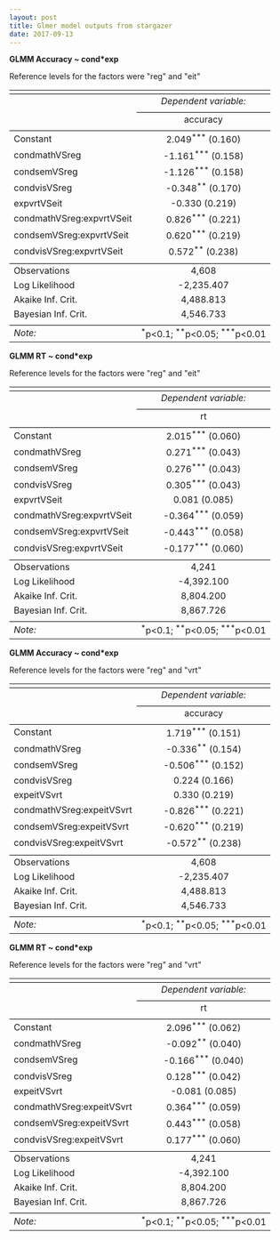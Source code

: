 ```yaml
---
layout: post
title: Glmer model outputs from stargazer
date: 2017-09-13
---
```

<strong>GLMM Accuracy ~ cond*exp</strong>
<p> Reference levels for the factors were "reg" and "eit"</p>
<table style="text-align:center">
<tr><td colspan="2" style="border-bottom: 1px solid black"></td></tr><tr><td style="text-align:left"></td><td><em>Dependent variable:</em></td></tr>
<tr><td></td><td colspan="1" style="border-bottom: 1px solid black"></td></tr>
<tr><td style="text-align:left"></td><td>accuracy</td></tr>
<tr><td colspan="2" style="border-bottom: 1px solid black"></td></tr><tr><td style="text-align:left">Constant</td><td>2.049<sup>***</sup> (0.160)</td></tr>
<tr><td style="text-align:left">condmathVSreg</td><td>-1.161<sup>***</sup> (0.158)</td></tr>
<tr><td style="text-align:left">condsemVSreg</td><td>-1.126<sup>***</sup> (0.158)</td></tr>
<tr><td style="text-align:left">condvisVSreg</td><td>-0.348<sup>**</sup> (0.170)</td></tr>
<tr><td style="text-align:left">expvrtVSeit</td><td>-0.330 (0.219)</td></tr>
<tr><td style="text-align:left">condmathVSreg:expvrtVSeit</td><td>0.826<sup>***</sup> (0.221)</td></tr>
<tr><td style="text-align:left">condsemVSreg:expvrtVSeit</td><td>0.620<sup>***</sup> (0.219)</td></tr>
<tr><td style="text-align:left">condvisVSreg:expvrtVSeit</td><td>0.572<sup>**</sup> (0.238)</td></tr>
<tr><td colspan="2" style="border-bottom: 1px solid black"></td></tr><tr><td style="text-align:left">Observations</td><td>4,608</td></tr>
<tr><td style="text-align:left">Log Likelihood</td><td>-2,235.407</td></tr>
<tr><td style="text-align:left">Akaike Inf. Crit.</td><td>4,488.813</td></tr>
<tr><td style="text-align:left">Bayesian Inf. Crit.</td><td>4,546.733</td></tr>
<tr><td colspan="2" style="border-bottom: 1px solid black"></td></tr><tr><td style="text-align:left"><em>Note:</em></td><td style="text-align:right"><sup>*</sup>p<0.1; <sup>**</sup>p<0.05; <sup>***</sup>p<0.01</td></tr>
</table>

<strong>GLMM RT ~ cond*exp</strong>
<p> Reference levels for the factors were "reg" and "eit"</p>
<table style="text-align:center">
<tr><td colspan="2" style="border-bottom: 1px solid black"></td></tr><tr><td style="text-align:left"></td><td><em>Dependent variable:</em></td></tr>
<tr><td></td><td colspan="1" style="border-bottom: 1px solid black"></td></tr>
<tr><td style="text-align:left"></td><td>rt</td></tr>
<tr><td colspan="2" style="border-bottom: 1px solid black"></td></tr><tr><td style="text-align:left">Constant</td><td>2.015<sup>***</sup> (0.060)</td></tr>
<tr><td style="text-align:left">condmathVSreg</td><td>0.271<sup>***</sup> (0.043)</td></tr>
<tr><td style="text-align:left">condsemVSreg</td><td>0.276<sup>***</sup> (0.043)</td></tr>
<tr><td style="text-align:left">condvisVSreg</td><td>0.305<sup>***</sup> (0.043)</td></tr>
<tr><td style="text-align:left">expvrtVSeit</td><td>0.081 (0.085)</td></tr>
<tr><td style="text-align:left">condmathVSreg:expvrtVSeit</td><td>-0.364<sup>***</sup> (0.059)</td></tr>
<tr><td style="text-align:left">condsemVSreg:expvrtVSeit</td><td>-0.443<sup>***</sup> (0.058)</td></tr>
<tr><td style="text-align:left">condvisVSreg:expvrtVSeit</td><td>-0.177<sup>***</sup> (0.060)</td></tr>
<tr><td colspan="2" style="border-bottom: 1px solid black"></td></tr><tr><td style="text-align:left">Observations</td><td>4,241</td></tr>
<tr><td style="text-align:left">Log Likelihood</td><td>-4,392.100</td></tr>
<tr><td style="text-align:left">Akaike Inf. Crit.</td><td>8,804.200</td></tr>
<tr><td style="text-align:left">Bayesian Inf. Crit.</td><td>8,867.726</td></tr>
<tr><td colspan="2" style="border-bottom: 1px solid black"></td></tr><tr><td style="text-align:left"><em>Note:</em></td><td style="text-align:right"><sup>*</sup>p<0.1; <sup>**</sup>p<0.05; <sup>***</sup>p<0.01</td></tr>
</table>


<strong>GLMM Accuracy ~ cond*exp</strong>
<p> Reference levels for the factors were "reg" and "vrt"</p>
<table style="text-align:center">
<tr><td colspan="2" style="border-bottom: 1px solid black"></td></tr><tr><td style="text-align:left"></td><td><em>Dependent variable:</em></td></tr>
<tr><td></td><td colspan="1" style="border-bottom: 1px solid black"></td></tr>
<tr><td style="text-align:left"></td><td>accuracy</td></tr>
<tr><td colspan="2" style="border-bottom: 1px solid black"></td></tr><tr><td style="text-align:left">Constant</td><td>1.719<sup>***</sup> (0.151)</td></tr>
<tr><td style="text-align:left">condmathVSreg</td><td>-0.336<sup>**</sup> (0.154)</td></tr>
<tr><td style="text-align:left">condsemVSreg</td><td>-0.506<sup>***</sup> (0.152)</td></tr>
<tr><td style="text-align:left">condvisVSreg</td><td>0.224 (0.166)</td></tr>
<tr><td style="text-align:left">expeitVSvrt</td><td>0.330 (0.219)</td></tr>
<tr><td style="text-align:left">condmathVSreg:expeitVSvrt</td><td>-0.826<sup>***</sup> (0.221)</td></tr>
<tr><td style="text-align:left">condsemVSreg:expeitVSvrt</td><td>-0.620<sup>***</sup> (0.219)</td></tr>
<tr><td style="text-align:left">condvisVSreg:expeitVSvrt</td><td>-0.572<sup>**</sup> (0.238)</td></tr>
<tr><td colspan="2" style="border-bottom: 1px solid black"></td></tr><tr><td style="text-align:left">Observations</td><td>4,608</td></tr>
<tr><td style="text-align:left">Log Likelihood</td><td>-2,235.407</td></tr>
<tr><td style="text-align:left">Akaike Inf. Crit.</td><td>4,488.813</td></tr>
<tr><td style="text-align:left">Bayesian Inf. Crit.</td><td>4,546.733</td></tr>
<tr><td colspan="2" style="border-bottom: 1px solid black"></td></tr><tr><td style="text-align:left"><em>Note:</em></td><td style="text-align:right"><sup>*</sup>p<0.1; <sup>**</sup>p<0.05; <sup>***</sup>p<0.01</td></tr>
</table>

<strong>GLMM RT ~ cond*exp</strong>
<p> Reference levels for the factors were "reg" and "vrt"</p>
<table style="text-align:center">
<tr><td colspan="2" style="border-bottom: 1px solid black"></td></tr><tr><td style="text-align:left"></td><td><em>Dependent variable:</em></td></tr>
<tr><td></td><td colspan="1" style="border-bottom: 1px solid black"></td></tr>
<tr><td style="text-align:left"></td><td>rt</td></tr>
<tr><td colspan="2" style="border-bottom: 1px solid black"></td></tr><tr><td style="text-align:left">Constant</td><td>2.096<sup>***</sup> (0.062)</td></tr>
<tr><td style="text-align:left">condmathVSreg</td><td>-0.092<sup>**</sup> (0.040)</td></tr>
<tr><td style="text-align:left">condsemVSreg</td><td>-0.166<sup>***</sup> (0.040)</td></tr>
<tr><td style="text-align:left">condvisVSreg</td><td>0.128<sup>***</sup> (0.042)</td></tr>
<tr><td style="text-align:left">expeitVSvrt</td><td>-0.081 (0.085)</td></tr>
<tr><td style="text-align:left">condmathVSreg:expeitVSvrt</td><td>0.364<sup>***</sup> (0.059)</td></tr>
<tr><td style="text-align:left">condsemVSreg:expeitVSvrt</td><td>0.443<sup>***</sup> (0.058)</td></tr>
<tr><td style="text-align:left">condvisVSreg:expeitVSvrt</td><td>0.177<sup>***</sup> (0.060)</td></tr>
<tr><td colspan="2" style="border-bottom: 1px solid black"></td></tr><tr><td style="text-align:left">Observations</td><td>4,241</td></tr>
<tr><td style="text-align:left">Log Likelihood</td><td>-4,392.100</td></tr>
<tr><td style="text-align:left">Akaike Inf. Crit.</td><td>8,804.200</td></tr>
<tr><td style="text-align:left">Bayesian Inf. Crit.</td><td>8,867.726</td></tr>
<tr><td colspan="2" style="border-bottom: 1px solid black"></td></tr><tr><td style="text-align:left"><em>Note:</em></td><td style="text-align:right"><sup>*</sup>p<0.1; <sup>**</sup>p<0.05; <sup>***</sup>p<0.01</td></tr>
</table>

